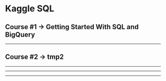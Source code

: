 # **Kaggle SQL**

## Course #1 ->  **Getting Started With SQL and BigQuery**





***

## Course #2 -> tmp2


***
***
***